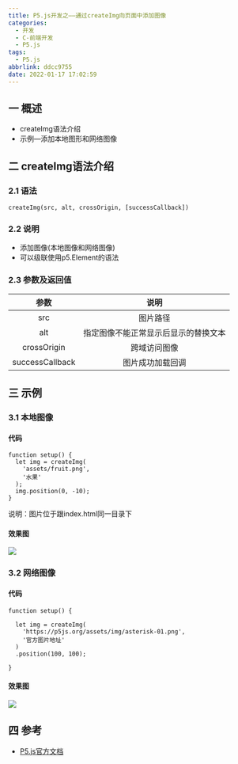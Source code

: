 ```yaml
---
title: P5.js开发之——通过createImg向页面中添加图像
categories:
  - 开发
  - C-前端开发
  - P5.js
tags:
  - P5.js
abbrlink: ddcc9755
date: 2022-01-17 17:02:59
---
```

## 一 概述

* createImg语法介绍
* 示例—添加本地图形和网络图像

<!--more-->

## 二 createImg语法介绍

### 2.1 语法

```
createImg(src, alt, crossOrigin, [successCallback])
```

### 2.2 说明

* 添加图像(本地图像和网络图像)
* 可以级联使用p5.Element的语法

### 2.3 参数及返回值

|      参数       |                 说明                 |
| :-------------: | :----------------------------------: |
|       src       |               图片路径               |
|       alt       | 指定图像不能正常显示后显示的替换文本 |
|   crossOrigin   |             跨域访问图像             |
| successCallback |           图片成功加载回调           |

## 三 示例

### 3.1 本地图像

#### 代码

```
function setup() {
  let img = createImg(
    'assets/fruit.png',
    '水果'
  );
  img.position(0, -10);
}
```

说明：图片位于跟index.html同一目录下

#### 效果图

![][1]

### 3.2 网络图像

#### 代码

```
function setup() {

  let img = createImg(
    'https://p5js.org/assets/img/asterisk-01.png',
    '官方图片地址'
  )
  .position(100, 100);

}
```

#### 效果图
![][2]

## 四 参考

* [P5.js官方文档](https://p5js.org/zh-Hans/reference/#/p5/createImg)


[1]:https://cdn.staticaly.com/gh/PGzxc/CDN/master/blog-p5js/p5js-createimg-img-local.png
[2]:https://cdn.staticaly.com/gh/PGzxc/CDN/master/blog-p5js/p5js-createimg-img-network.png